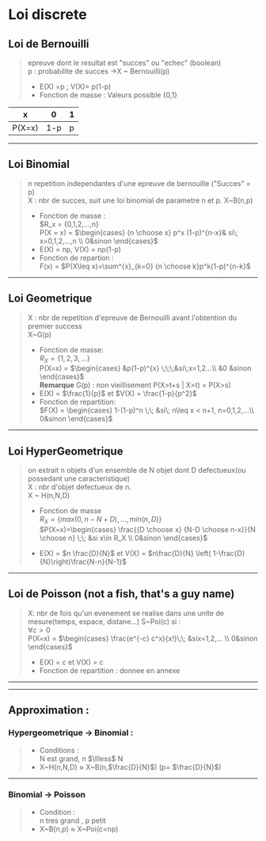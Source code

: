 # Loi discrete

## Loi de Bernouilli
> epreuve dont le resultat est "succes" ou "echec" (boolean)  
> p : probabilite de succes $\rightarrow$X ~ Bernouilli(p)  
> + E(X) =p ; V(X)= p(1-p)  
> + Fonction de masse : Valeurs possible {0,1}  

|x     | 0   | 1   |
|------|-----|-----|
|P(X=x)|1-p  |p    |
---

## Loi Binomial
> $n$
> repetition independantes d'une epreuve de bernouille ("Succes" = p)  
> X : nbr de succes, suit une loi binomial de parametre n et p. X~B(n,p)
>
> + Fonction de masse :  
> $R_x = \{0,1,2,...,n\}  
> P(X = x) = $\begin{cases}
    {n \choose x} p^x (1-p)^{n-x}& si\; x=0,1,2,...,n \\
    0&sinon
\end{cases}$  
> + E(X) = np, V(X) = np(1-p)  
> + Fonction de repartion :  
> F(x) = $P(X\leq x)=\sum^{x}_{k=0} {n \choose k}p^k(1-p)^{n-k}$  

---
## Loi Geometrique
> X : nbr de repetition d'epreuve de Bernouilli avant l'obtention du premier success  
> X~G(p)  
> + Fonction de masse:  
> $R_X = \{1,2,3,...\}$  
> P(X=x) = $\begin{cases}
    &p(1-p)^{x} \;\;\;&si\;x=1,2...\\
    &0 &sinon
\end{cases}$  
> __Remarque__ G(p) : non vieillisement P(X>t+s | X>t) = P(X>s)  
> + E(X) = $\frac{1}{p}$ et $V(X) = \frac{1-p}{p^2}$  
> + Fonction de repartition:  
> $F(X) = \begin{cases}
    1-(1-p)^n \;\; &si\; n\leq x < n+1, n=0,1,2,...\\
    0&sinon
\end{cases}$  

---
## Loi HyperGeometrique
> on extrait n objets d'un ensemble de N objet dont D defectueux(ou possedant une caracteristique)  
> X : nbr d'objet defectueux de n.  
> X ~ H(n,N,D)  
> + Fonction de masse  
> $R_X=\{max(0,n-N+D),...,min(n,D)\}$  
> $P(X=x)=\begin{cases}
    \frac{{D \choose x} {N-D \choose n-x}}{N \choose n} \;\; &si x\in R_X \\
    0&sinon
\end{cases}$  
>  
> + E(X) = $n \frac{D}{N}$ et V(X) = $n\frac{D}{N} \left( 1-\frac{D}{N}\right)\frac{N-n}{N-1}$  

---
## Loi de Poisson (not a fish, that's a guy name)
> X: nbr de fois qu'un evenement se realise dans une unite de mesure(temps, espace, distane...)
> S~Poi(c) si :  
> $\forall c > 0$  
> P(X=x) = $\begin{cases}
    \frac{e^{-c} c^x}{x!}\;\; &six=1,2,... \\
    0&sinon
\end{cases}$  
> + E(X) = c et V(X) = c
> + Fonction de repartition :  donnee en annexe
---
---
## Approximation : 
### Hypergeometrique $\rightarrow$ Binomial : 
> + Conditions :  
> N est grand, n $\llless$ N  
> + X~H(n,N,D) $\approx$ X~B(n,$\frac{D}{N}$) (p= $\frac{D}{N}$)

---
### Binomial $\rightarrow$ Poisson 
> + Condition :  
> n tres grand , p petit
> + X\~B(n,p) $\approx$ X\~Poi(c=np)